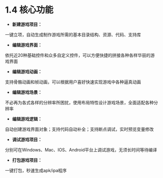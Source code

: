 # 1.4 核心功能


- **新建游戏项目：**

一键立项，自动生成制作游戏所需的基本目录结构、资源、代码、支持库

- **编辑游戏界面：**

依托近20种基础控件和众多自定义控件，可以方便快捷的拼接各种各样华丽的游戏界面

- **编辑游戏动画：**

支持骨骼动画和帧动画，可以根据用户喜好快速实现游戏中各种逼真动画

- **编辑游戏场景：**

不必再为各式各样的分辨率所困扰，使用布局特性设计游戏场景，全面适配各种分辨率

- **编辑游戏逻辑：**

自动创建游戏界面对象；支持代码自动补全；支持断点调试，实时预览变量修改

- **调试游戏项目：**

分别可在Windows、Mac、IOS、Android平台上调试游戏，无须长时间等待编译

- **打包游戏项目：**

一键打包，秒速生成apk/ipa程序


